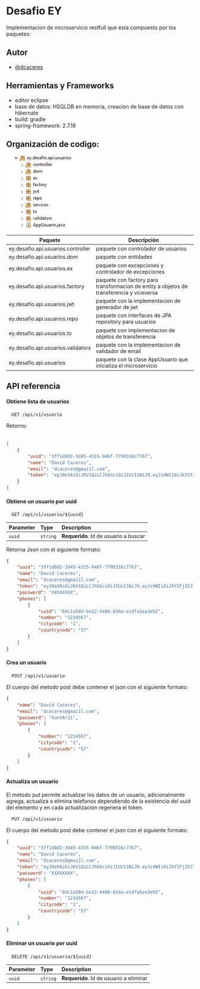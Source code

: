 # Desafio EY

Implementacion de microservicio restfull que esta compuesto por los paquetes:

## Autor

- [@dcaceres](https://github.com/davidacaceres)

## Herramientas y Frameworks

- editor eclipse
- base de datos: HSQLDB en memoria, creacion de base de datos con hibernate
- build: gradle
- spring-framework: 2.7.16

## Organización de codigo:

![Imagen](https://github.com/davidacaceres/ey-desafio/blob/main/doc/organizacion_paquetes.png)

| Paquete                            | Descripción                                                                              |
|------------------------------------|------------------------------------------------------------------------------------------|
| ey.desafio.api.usuarios.controller | paquete con controlador de usuarios                                                      |
| ey.desafio.api.usuarios.dom        | paquete con entidades                                                                    |
| ey.desafio.api.usuarios.ex         | paquete con excepciones y controlador de excepciones                                     |
| ey.desafio.api.usuarios.factory    | paquete con factory para transformacion de entity a objetos de transferencia y viceversa |
| ey.desafio.api.usuarios.jwt        | paquete con la implementacion de generador de jwt                                        |
| ey.desafio.api.usuarios.repo       | paquete con interfaces de JPA repository para usuarios                                   |
| ey.desafio.api.usuarios.to         | paquete con implementacion de objetos de transferencia                                   |
| ey.desafio.api.usuarios.validators | paquete con la implementacion de validador de email                                      |
| ey.desafio.api.usuarios            | paquete con la clase AppUsuario que inicializa el microservicio                          |

 




## API referencia

#### Obtiene lista de usuarios

```http
  GET /api/v1/usuario
```
Retorno:
```json

[
    {
        "uuid": "3ff1d8d2-3d45-4315-946f-7790316c7767",
        "name": "David Caceres",
        "email": "dcaceres@gmai1l.com",
        "token": "eyJ0eXAiOiJKV1QiLCJhbGciOiJIUzI1NiJ9.eyJzdWIiOiJkY2FjZXJlc0BnbWFpMWwuY29tIiwibmJmIjoxNjk2Mzg1OTQxLCJleHAiOjE2OTY0NzIzNDF9.1xRyQGR0qjqGgpov_NA1f5QiSKUoTjzjHtQVgZwDn74"
    }
]
```

#### Obtiene un usuario por uuid

```http
  GET /api/v1/usuario/${uuid}
```

| Parameter | Type     | Description                       |
| :-------- | :------- | :-------------------------------- |
| `uuid`      | `string` | **Requerido**. Id de usuario a buscar |

Retorna Json con el siguiente formato:

```json
{
    "uuid": "3ff1d8d2-3d45-4315-946f-7790316c7767",
    "name": "David Caceres",
    "email": "dcaceres@gmai1l.com",
    "token": "eyJ0eXAiOiJKV1QiLCJhbGciOiJIUzI1NiJ9.eyJzdWIiOiJkY2FjZXJlc0BnbWFpMWwuY29tIiwibmJmIjoxNjk2Mzg1OTQxLCJleHAiOjE2OTY0NzIzNDF9.1xRyQGR0qjqGgpov_NA1f5QiSKUoTjzjHtQVgZwDn74",
    "password": "XXXXXXXX",
    "phones": [
        {
            "uuid": "8dc1a50d-be32-4480-834a-e14fa5ea3e92",
            "number": "1234567",
            "citycode": "1",
            "countrycode": "57"
        }
    ]
}
```

#### Crea un usuario 

```http
  POST /api/v1/usuario
```
El cuerpo del metodo post debe contener el json con el siguiente formato:

```json
{
    "name": "David Caceres",
    "email": "dcaceres@gmai1l.com",
    "password": "huntAr21",
    "phones": [
        {
            "number": "1234567",
            "citycode": "1",
            "countrycode": "57"
        }
    ]
}
```
#### Actualiza un usuario 

El metodo put permite actualizar los datos de un usuario, adicionalmente agrega, actualiza o elimina telefonos dependiendo de la existencia del uuid del elemento y  en cada actualizacion regenera el token.

```http
  PUT /api/v1/usuario
```
El cuerpo del metodo post debe contener el json con el siguiente formato:

```json
{
    "uuid": "3ff1d8d2-3d45-4315-946f-7790316c7767",
    "name": "David Caceres",
    "email": "dcaceres@gmai1l.com",
    "token": "eyJ0eXAiOiJKV1QiLCJhbGciOiJIUzI1NiJ9.eyJzdWIiOiJkY2FjZXJlc0BnbWFpMWwuY29tIiwibmJmIjoxNjk2Mzg1OTQxLCJleHAiOjE2OTY0NzIzNDF9.1xRyQGR0qjqGgpov_NA1f5QiSKUoTjzjHtQVgZwDn74",
    "password": "XXXXXXXX",
    "phones": [
        {
            "uuid": "8dc1a50d-be32-4480-834a-e14fa5ea3e92",
            "number": "1234567",
            "citycode": "1",
            "countrycode": "57"
        }
    ]
}
```

#### Eliminar un usuario por uuid

```http
  DELETE /api/v1/usuario/${uuid}
```

| Parameter | Type     | Description                       |
| :-------- | :------- | :-------------------------------- |
| `uuid`      | `string` | **Requerido**. Id de usuario a eliminar |



